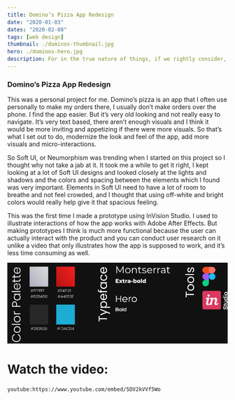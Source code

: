 ```yaml
---
title: Domino’s Pizza App Redesign
date: "2020-01-03"
dates: "2020-02-08"
tags: [web design]
thumbnail: ./dominos-thumbnail.jpg
hero: ./dominos-hero.jpg
description: For in the true nature of things, if we rightly consider, every green tree is far more glorious than if it were made of gold and silver.
---
```


### Domino’s Pizza App Redesign

This was a personal project for me. Domino’s pizza is an app that I often use personally to make my orders there, I usually don’t make orders over the phone. I find the app easier. But it’s very old looking and not really easy to navigate. It’s very text based, there aren’t enough visuals and I think it would be more inviting and appetizing if there were more visuals. So that’s what I set out to do, modernize the look and feel of the app, add more visuals and micro-interactions.

So Soft UI, or Neumorphism was trending when I started on this project so I thought why not take a jab at it. It took me a while to get it right, I kept looking at a lot of Soft UI designs and looked closely at the lights and shadows and the colors and spacing between the elements which I found was very important. Elements in Soft UI need to have a lot of room to breathe and not feel crowded, and I thought that using off-white and bright colors would really help give it that spacious feeling.

This was the first time I made a prototype using InVision Studio. I used to illustrate interactions of how the app works with Adobe After Effects. But making prototypes I think is much more functional because the user can actually interact with the product and you can conduct user research on it unlike a video that only illustrates how the app is supposed to work, and it’s less time consuming as well.

![Colors used](dominos-colors1.png)

<div class="kg-card kg-image-card kg-width-wide">

# Watch the video:

`youtube:https://www.youtube.com/embed/5DV2kVVf5Wo`

</div>
